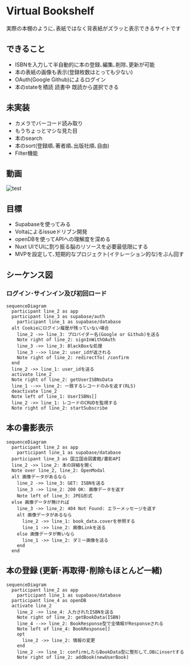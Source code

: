 
# Virtual Bookshelf
実際の本棚のように､表紙ではなく背表紙がズラッと表示できるサイトです

## できること
- ISBNを入力して半自動的に本の登録､編集､削除､更新が可能
- 本の表紙の画像も表示(登録枚数はとっても少ない)
- OAuth(Google Github)によるログイン
- 本のstateを積読 読書中 既読から選択できる

## 未実装
- カメラでバーコード読み取り
- もうちょっとマシな見た目
- 本のsearch
- 本のsort(登録順､著者順､出版社順､自由)
- Filter機能
## 動画
![test](https://github.com/nasubi916/nuxtContentsTest/assets/104073343/d4be4521-0db5-44e3-88f8-9927a5306a48)

## 目標
- Supabaseを使ってみる
- Voltaによるissueドリブン開発
- openDBを使ってAPIへの理解度を深める
- Nuxt UIでUIに割り振る脳のリソースを必要最低限にする
- MVPを設定して､短期的なプロジェクト(イテレーション的な)をぶん回す

##  シーケンス図
### ログイン･サインイン及び初回ロード
```mermaid
sequenceDiagram
  participant line_2 as app
  participant line_3 as supabase/auth
    participant line_1 as supabase/database
  alt Cookieにログイン履歴が残っていない場合
    line_2 ->> line_3: プロバイダー名(Google or Github)を送る
    Note right of line_2: signInWithOAuth
    line_3 ->> line_3: BlackBoxな処理
    line_3 -->> line_2: user_idが返される
    Note right of line_2: redirectTo( /confirm
  end
  line_2 ->> line_1: user_idを送る
  activate line_2
  Note right of line_2: getUserISBNsData
  line_1 -->> line_2: 一致するレコードのみを返す(RLS)
  deactivate line_2
  Note left of line_1: UserISBNs[]
  line_2 ->> line_1: レコードのCRUDを監視する
  Note right of line_2: startSubscribe

```

## 本の書影表示
```mermaid
sequenceDiagram
  participant line_2 as app
    participant line_1 as supabase/database
  participant line_3 as 国立国会図書館/書影API
  line_2 ->> line_2: 本の詳細を開く
  Note over line_2, line_2: OpenModal
  alt 画像データがあるなら
    line_2 ->> line_3: GET: ISBNを送る
    line_3 ->> line_2: 200 OK: 画像データを返す
    Note left of line_3: JPEG形式
  else 画像データが無ければ
    line_3 ->> line_2: 404 Not Found: エラーメッセージを返す
    alt 画像データがあるなら
      line_2 ->> line_1: book_data.coverを参照する
      line_1 ->> line_2: 画像Linkを送る
    else 画像データが無いなら
      line_1 ->> line_2: ダミー画像を送る
    end
  end
```

## 本の登録 (更新･再取得･削除もほとんど一緒)
```mermaid
sequenceDiagram
  participant line_2 as app
    participant line_1 as supabase/database
  participant line_4 as openDB
  activate line_2
    line_2 ->> line_4: 入力されたISBNを送る
    Note right of line_2: getBookData(ISBN)
    line_4 -->> line_2: BookResponse型で全情報がResponseされる
    Note left of line_4: BookResponse[]
    opt
      line_2 ->> line_2: 情報の変更
    end
    line_2 ->> line_1: confirmしたらBookData型に整形して､DBにinsertする
    Note right of line_2: addBook(newUserBook)
```